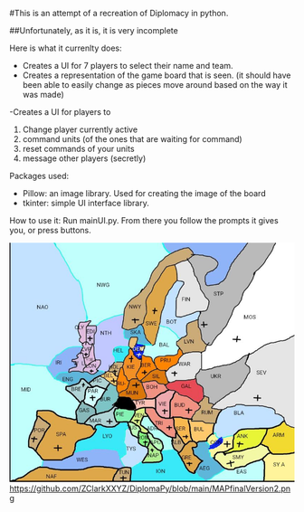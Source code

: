 
#This is an attempt of a recreation of Diplomacy in python.

##Unfortunately, as it is, it is very incomplete

Here is what it currenlty does:

- Creates a UI for 7 players to select their name and team.
- Creates a representation of the game board that is seen.
  (it should have been able to easily change as pieces move around based on the way it was made)

-Creates a UI for players to 
1. Change player currently active
2. command units (of the ones that are waiting for command)
3. reset commands of your units
4. message other players (secretly)


Packages used:

- Pillow: an image library. Used for creating the image of the board
- tkinter: simple UI interface library.


How to use it:
Run mainUI.py. From there you follow the prompts it gives you, or press buttons.

![(Image URL)](https://github.com/ZClarkXXYZ/DiplomaPy/blob/main/MAPfinalVersion2.png)https://github.com/ZClarkXXYZ/DiplomaPy/blob/main/MAPfinalVersion2.png
